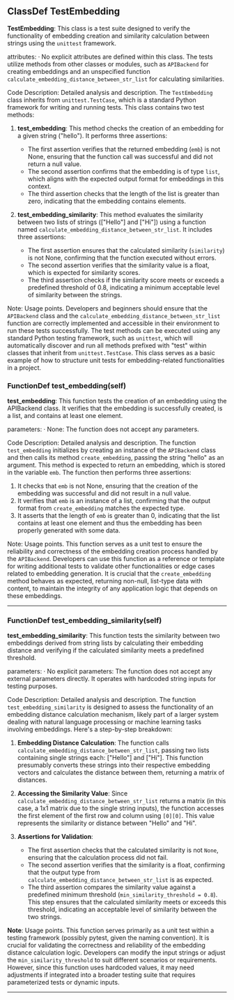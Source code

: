 ## ClassDef TestEmbedding
**TestEmbedding**: This class is a test suite designed to verify the functionality of embedding creation and similarity calculation between strings using the `unittest` framework.

attributes:
· No explicit attributes are defined within this class. The tests utilize methods from other classes or modules, such as `APIBackend` for creating embeddings and an unspecified function `calculate_embedding_distance_between_str_list` for calculating similarities.

Code Description: Detailed analysis and description.
The `TestEmbedding` class inherits from `unittest.TestCase`, which is a standard Python framework for writing and running tests. This class contains two test methods:

1. **test_embedding**: This method checks the creation of an embedding for a given string ("hello"). It performs three assertions:
   - The first assertion verifies that the returned embedding (`emb`) is not None, ensuring that the function call was successful and did not return a null value.
   - The second assertion confirms that the embedding is of type `list`, which aligns with the expected output format for embeddings in this context.
   - The third assertion checks that the length of the list is greater than zero, indicating that the embedding contains elements.

2. **test_embedding_similarity**: This method evaluates the similarity between two lists of strings (["Hello"] and ["Hi"]) using a function named `calculate_embedding_distance_between_str_list`. It includes three assertions:
   - The first assertion ensures that the calculated similarity (`similarity`) is not None, confirming that the function executed without errors.
   - The second assertion verifies that the similarity value is a float, which is expected for similarity scores.
   - The third assertion checks if the similarity score meets or exceeds a predefined threshold of 0.8, indicating a minimum acceptable level of similarity between the strings.

Note: Usage points.
Developers and beginners should ensure that the `APIBackend` class and the `calculate_embedding_distance_between_str_list` function are correctly implemented and accessible in their environment to run these tests successfully. The test methods can be executed using any standard Python testing framework, such as `unittest`, which will automatically discover and run all methods prefixed with "test" within classes that inherit from `unittest.TestCase`. This class serves as a basic example of how to structure unit tests for embedding-related functionalities in a project.
### FunctionDef test_embedding(self)
**test_embedding**: This function tests the creation of an embedding using the APIBackend class. It verifies that the embedding is successfully created, is a list, and contains at least one element.

parameters:
· None: The function does not accept any parameters.

Code Description: Detailed analysis and description.
The function `test_embedding` initializes by creating an instance of the `APIBackend` class and then calls its method `create_embedding`, passing the string "hello" as an argument. This method is expected to return an embedding, which is stored in the variable `emb`. The function then performs three assertions:
1. It checks that `emb` is not None, ensuring that the creation of the embedding was successful and did not result in a null value.
2. It verifies that `emb` is an instance of a list, confirming that the output format from `create_embedding` matches the expected type.
3. It asserts that the length of `emb` is greater than 0, indicating that the list contains at least one element and thus the embedding has been properly generated with some data.

Note: Usage points.
This function serves as a unit test to ensure the reliability and correctness of the embedding creation process handled by the `APIBackend`. Developers can use this function as a reference or template for writing additional tests to validate other functionalities or edge cases related to embedding generation. It is crucial that the `create_embedding` method behaves as expected, returning non-null, list-type data with content, to maintain the integrity of any application logic that depends on these embeddings.
***
### FunctionDef test_embedding_similarity(self)
**test_embedding_similarity**: This function tests the similarity between two embeddings derived from string lists by calculating their embedding distance and verifying if the calculated similarity meets a predefined threshold.

parameters:
· No explicit parameters: The function does not accept any external parameters directly. It operates with hardcoded string inputs for testing purposes.

Code Description: Detailed analysis and description.
The function `test_embedding_similarity` is designed to assess the functionality of an embedding distance calculation mechanism, likely part of a larger system dealing with natural language processing or machine learning tasks involving embeddings. Here's a step-by-step breakdown:

1. **Embedding Distance Calculation**: The function calls `calculate_embedding_distance_between_str_list`, passing two lists containing single strings each: ["Hello"] and ["Hi"]. This function presumably converts these strings into their respective embedding vectors and calculates the distance between them, returning a matrix of distances.

2. **Accessing the Similarity Value**: Since `calculate_embedding_distance_between_str_list` returns a matrix (in this case, a 1x1 matrix due to the single string inputs), the function accesses the first element of the first row and column using `[0][0]`. This value represents the similarity or distance between "Hello" and "Hi".

3. **Assertions for Validation**:
   - The first assertion checks that the calculated similarity is not `None`, ensuring that the calculation process did not fail.
   - The second assertion verifies that the similarity is a float, confirming that the output type from `calculate_embedding_distance_between_str_list` is as expected.
   - The third assertion compares the similarity value against a predefined minimum threshold (`min_similarity_threshold = 0.8`). This step ensures that the calculated similarity meets or exceeds this threshold, indicating an acceptable level of similarity between the two strings.

**Note**: Usage points.
This function serves primarily as a unit test within a testing framework (possibly pytest, given the naming convention). It is crucial for validating the correctness and reliability of the embedding distance calculation logic. Developers can modify the input strings or adjust the `min_similarity_threshold` to suit different scenarios or requirements. However, since this function uses hardcoded values, it may need adjustments if integrated into a broader testing suite that requires parameterized tests or dynamic inputs.
***

